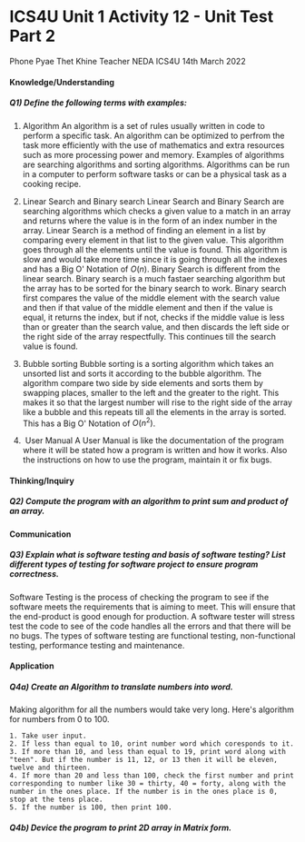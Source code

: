 # ICS4U Unit 1 Activity 12 - Unit Test Part 2

Phone Pyae Thet Khine
Teacher NEDA
ICS4U
14th March 2022

#### Knowledge/Understanding
##### Q1) Define the following terms with examples:
1) Algorithm
An algorithm is a set of rules usually written in code to perform a specific task. An algorithm can be optimized to perfrom the task more efficiently with the use of mathematics and extra resources such as more processing power and memory. Examples of algorithms are searching algorithms and sorting algorithms. Algorithms can be run in a computer to perform software tasks or can be a physical task as a cooking recipe.

2) Linear Search and Binary search
Linear Search and Binary Search are searching algorithms which checks a given value to a match in an array and returns where the value is in the form of an index number in the array. Linear Search is a method of finding an element in a list by comparing every element in that list to the given value. This algorithm goes through all the elements until the value is found. This algorithm is slow and would take more time since it is going through all the indexes and has a Big O' Notation of $O(n)$. Binary Search is different from the linear search. Binary search is a much fastaer searching algorithm but the array has to be sorted for the binary search to work. Binary search first compares the value of the middle element with the search value and then if that value of the middle element and then if the value is equal, it returns the index, but if not, checks if the middle value is less than or greater than the search value, and then discards the left side or the right side of the array respectfully. This continues till the search value is found.

3) Bubble sorting
Bubble sorting is a sorting algorithm which takes an unsorted list and sorts it according to the bubble algorithm. The algorithm compare two side by side elements and sorts them by swapping places, smaller to the left and the greater to the right. This makes it so that the largest number will rise to the right side of the array like a bubble and this repeats till all the elements in the array is sorted. This has a Big O' Notation of $O(n^2)$.

4)  User Manual
A User Manual is like the documentation of the program where it will be stated how a program is written and how it works. Also the instructions on how to use the program, maintain it or fix bugs.

#### Thinking/Inquiry
##### Q2) Compute the program with an algorithm to print sum and product of an array.

#### Communication 
##### Q3) Explain what is software testing and basis of software testing? List different types of testing for software project to ensure program correctness.
Software Testing is the process of checking the program to see if the software meets the requirements that is aiming to meet. This will ensure that the end-product is good enough for production. A software tester will stress test the code to see of the code handles all the errors and that there will be no bugs. The types of software testing are functional testing, non-functional testing, performance testing and maintenance.

#### Application
##### Q4a) Create an Algorithm to translate numbers into word.
Making algorithm for all the numbers would take very long. Here's algorithm for numbers from 0 to 100.
```
1. Take user input.
2. If less than equal to 10, orint number word which coresponds to it.
3. If more than 10, and less than equal to 19, print word along with "teen". But if the number is 11, 12, or 13 then it will be eleven, twelve and thirteen.
4. If more than 20 and less than 100, check the first number and print corresponding to number like 30 = thirty, 40 = forty, along with the number in the ones place. If the number is in the ones place is 0, stop at the tens place.
5. If the number is 100, then print 100.
```

##### Q4b) Device the program to print 2D array in Matrix form.
```python

```